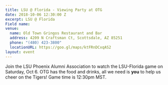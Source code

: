 ```yaml
---
title: LSU @ Florida - Viewing Party at OTG
date: 2018-10-06 12:30:00 Z
excerpt: LSU @ Florida
Field name: 
venue:
  name: Old Town Gringos Restaurant and Bar
  address: 4209 N Craftsman Ct, Scottsdale, AZ 85251
  phone: "(480) 423-3800"
  locationURL: https://goo.gl/maps/ktFRnDCxqAS2
layout: event
---
```


Join the LSU Phoenix Alumni Association to watch the LSU-Florida game on Saturday, Oct 6. OTG has the food and drinks, all we need is **you** to help us cheer on the Tigers! Game time is 12:30pm MST.